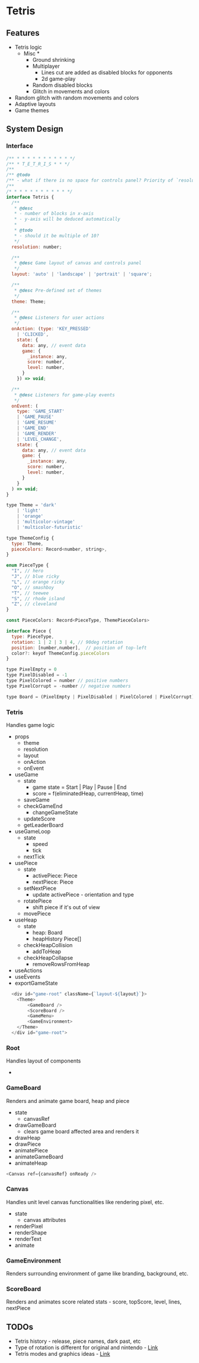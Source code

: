 # Tetris

## Features

- Tetris logic
  - Misc *
    - Ground shrinking
    - Multiplayer
      - Lines cut are added as disabled blocks for opponents
      - 2d game-play
    - Random disabled blocks
    - Glitch in movements and colors
- Random glitch with random movements and colors
- Adaptive layouts
- Game themes

## System Design

### Interface

```js
/** * * * * * * * * * * */
/** * T_E_T_R_I_S * * */
/** 
/** @todo
/** - what if there is no space for controls panel? Priority of `resolution` vs `layout`. 
/** 
/* * * * * * * * * * * */
interface Tetris {
  /**
   * @desc 
   * - number of blocks in x-axis
   * - y-axis will be deduced automatically
   * 
   * @todo 
   * - should it be multiple of 10?
   */
  resolution: number;

  /** 
   * @desc Game layout of canvas and controls panel
   */
  layout: 'auto' | 'landscape' | 'portrait' | 'square';

  /** 
   * @desc Pre-defined set of themes
   */
  theme: Theme;

  /**
   * @desc Listeners for user actions
   */
  onAction: (type: 'KEY_PRESSED' 
    | 'CLICKED', 
    state: {
      data: any, // event data
      game: {
        _instance: any,
        score: number,
        level: number,
      }
    }) => void;

  /**
   * @desc Listeners for game-play events
   */
  onEvent: (
    type: 'GAME_START' 
    | 'GAME_PAUSE' 
    | 'GAME_RESUME' 
    | 'GAME_END' 
    | 'GAME_RENDER'
    | 'LEVEL_CHANGE', 
    state: {
      data: any, // event data
      game: {
        _instance: any,
        score: number,
        level: number,
      }
    }
  ) => void;
}

type Theme = 'dark' 
    | 'light' 
    | 'orange' 
    | 'multicolor-vintage' 
    | 'multicolor-futuristic'

type ThemeConfig {
  type: Theme,
  pieceColors: Record<number, string>,
}

enum PieceType {
  "I", // hero
  "J", // blue ricky
  "L", // orange ricky
  "O", // smashboy
  "T", // teewee
  "S", // rhode island
  "Z", // cleveland
}

const PieceColors: Record<PieceType, ThemePieceColors>

interface Piece {
  type: PieceType, 
  rotation: 1 | 2 | 3 | 4, // 90deg rotation
  position: [number,number],  // position of top-left
  color?: keyof ThemeConfig.pieceColors
}

type PixelEmpty = 0
type PixelDisabled = -1
type PixelColored = number // positive numbers
type PixelCorrupt = -number // negative numbers

type Board = (PixelEmpty | PixelDisabled | PixelColored | PixelCorrupt)[][]

```

### Tetris

Handles game logic

- props
  - theme
  - resolution
  - layout
  - onAction
  - onEvent
- useGame
  - state
    - game state = Start | Play | Pause | End
    - score = f(eliminatedHeap, currentHeap, time)
  - saveGame
  - checkGameEnd
    - changeGameState
  - updateScore
  - getLeaderBoard
- useGameLoop
  - state
    - speed
    - tick
  - nextTick
- usePiece
  - state
    - activePiece: Piece
    - nextPiece: Piece
  - setNextPiece
    - update activePiece - orientation and type
  - rotatePiece
    - shift piece if it's out of view
  - movePiece
- useHeap
  - state
    - heap: Board
    - heapHistory Piece[]
  - checkHeapCollision
    - addToHeap
  - checkHeapCollapse
    - removeRowsFromHeap
- useActions
- useEvents
- exportGameState

```js
  <div id="game-root" className={`layout-${layout}`}>
    <Theme>
        <GameBoard />
        <ScoreBoard />
        <GameMenu>
        <GameEnvironment>
    </Theme>
  </div id="game-root">
```

### Root

Handles layout of components

-

### GameBoard

Renders and animate game board, heap and piece

- state
  - canvasRef
- drawGameBoard
  - clears game board affected area and renders it
- drawHeap
- drawPiece
- animatePiece
- animateGameBoard
- animateHeap

```js
<Canvas ref={canvasRef} onReady />
```

### Canvas

Handles unit level canvas functionalities like rendering pixel, etc.

- state
  - canvas attributes
- renderPixel
- renderShape
- renderText
- animate

### GameEnvironment

Renders surrounding environment of game like branding, background, etc.

### ScoreBoard

Renders and animates score related stats - score, topScore, level, lines, nextPiece

## TODOs

- Tetris history - release, piece names, dark past, etc
- Type of rotation is different for original and nintendo - [Link](https://strategywiki.org/wiki/Tetris/Rotation_systems)
- Tetris modes and graphics ideas - [Link](https://www.youtube.com/watch?v=dgt1kWq2_7c)
